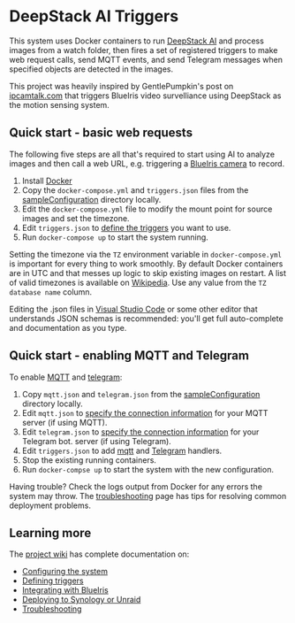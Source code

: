 # DeepStack AI Triggers

This system uses Docker containers to run [DeepStack AI](https://deepstack.cc/) and process images
from a watch folder, then fires a set of registered triggers to make web request calls, send MQTT
events, and send Telegram messages when specified objects are detected in the images.

This project was heavily inspired by GentlePumpkin's post on [ipcamtalk.com](https://ipcamtalk.com/threads/tool-tutorial-free-ai-person-detection-for-blue-iris.37330/)
that triggers BlueIris video survelliance using DeepStack as the motion sensing system.

## Quick start - basic web requests

The following five steps are all that's required to start using AI to analyze images and
then call a web URL, e.g. triggering a [BlueIris camera](https://github.com/danecreekphotography/node-deepstackai-trigger/wiki/Integrating-with-BlueIris) to record.

1. Install [Docker](http://www.docker.com/)
2. Copy the `docker-compose.yml` and `triggers.json` files from the [sampleConfiguration](https://github.com/danecreekphotography/node-deepstackai-trigger/tree/master/sampleConfiguration) directory locally.
3. Edit the `docker-compose.yml` file to modify the mount point for source images and set the timezone.
4. Edit `triggers.json` to [define the triggers](Defining-triggers.md) you want to use.
5. Run `docker-compose up` to start the system running.

Setting the timezone via the `TZ` environment variable in `docker-compose.yml` is important for
every thing to work smoothly. By default Docker containers are in UTC and that messes up
logic to skip existing images on restart. A list of valid timezones is available on
[Wikipedia](https://en.wikipedia.org/wiki/List_of_tz_database_time_zones). Use any value
from the `TZ database name` column.

Editing the .json files in [Visual Studio Code](https://code.visualstudio.com/) or some other editor
that understands JSON schemas is recommended: you'll get full auto-complete and documentation as
you type.

## Quick start - enabling MQTT and Telegram

To enable [MQTT](https://github.com/danecreekphotography/node-deepstackai-trigger/wiki/Configuration#enabling--configuring-mqtt) and [telegram](https://github.com/danecreekphotography/node-deepstackai-trigger/wiki/Configuration#enabling--configuring-telegram):

1. Copy `mqtt.json` and `telegram.json` from the [sampleConfiguration](https://github.com/danecreekphotography/node-deepstackai-trigger/tree/master/sampleConfiguration) directory locally.
2. Edit `mqtt.json` to [specify the connection information](https://github.com/danecreekphotography/node-deepstackai-trigger/wiki/Configuration#enabling--configuring-mqtt) for your MQTT server (if using MQTT).
3. Edit `telegram.json` to [specify the connection information](https://github.com/danecreekphotography/node-deepstackai-trigger/wiki/Configuration#enabling--configuring-telegram) for your Telegram bot.
   server (if using Telegram).
4. Edit `triggers.json` to add [mqtt](https://github.com/danecreekphotography/node-deepstackai-trigger/wiki/Defining-triggers#defining-mqtt-handlers) and [Telegram](https://github.com/danecreekphotography/node-deepstackai-trigger/wiki/Defining-triggers#defining-telegram-handlers) handlers.
5. Stop the existing running containers.
6. Run `docker-compse up` to start the system with the new configuration.

Having trouble? Check the logs output from Docker for any errors the system may throw.
The [troubleshooting](https://github.com/danecreekphotography/node-deepstackai-trigger/wiki/Troubleshooting)
page has tips for resolving common deployment problems.

## Learning more

The [project wiki](https://github.com/danecreekphotography/node-deepstackai-trigger/wiki) has complete documentation on:

- [Configuring the system](https://github.com/danecreekphotography/node-deepstackai-trigger/wiki/Configuration)
- [Defining triggers](https://github.com/danecreekphotography/node-deepstackai-trigger/wiki/Defining-triggers)
- [Integrating with BlueIris](https://github.com/danecreekphotography/node-deepstackai-trigger/wiki/Integrating-with-BlueIris)
- [Deploying to Synology or Unraid](https://github.com/danecreekphotography/node-deepstackai-trigger/wiki/Deploying-to-Synology-and-Unraid)
- [Troubleshooting](https://github.com/danecreekphotography/node-deepstackai-trigger/wiki/Troubleshooting)
